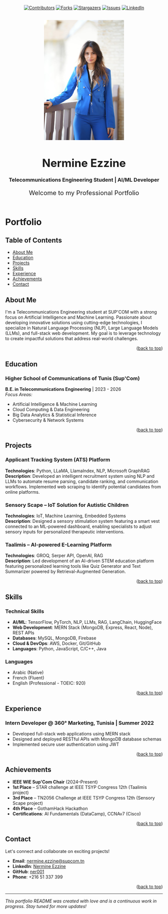 <a name="readme-top"></a>
<div align="center">

[![Contributors][contributors-shield]][contributors-url]
[![Forks][forks-shield]][forks-url]
[![Stargazers][stars-shield]][stars-url]
[![Issues][issues-shield]][issues-url]
[![LinkedIn][linkedin-shield]](https://www.linkedin.com/in/nermine-ezzine-07505229b/)
</div>

<!-- PROJECT LOGO -->
<br />
<div align="center">
  <a href="https://github.com/ner001/portfolio">
    <img src="https://github.com/ner001/potfolio/blob/main/Images/Nermine.jpg?raw=true" alt="Logo" width="256" height="384">
  </a>
    <h1 style="font-size:35px">Nermine Ezzine</h1>
  <h3>Telecommunications Engineering Student | AI/ML Developer</h3>
  <p align="center" style="font-size: 20px;">
    Welcome to my Professional Portfolio
    <br />
    <br />
  </p>
</div>

# Portfolio

## Table of Contents
- [About Me](#about-me)
- [Education](#education)
- [Projects](#projects)
- [Skills](#skills)
- [Experience](#experience)
- [Achievements](#achievements)
- [Contact](#contact)

## About Me

I'm a Telecommunications Engineering student at SUP'COM with a strong focus on Artificial Intelligence and Machine Learning. Passionate about developing innovative solutions using cutting-edge technologies, I specialize in Natural Language Processing (NLP), Large Language Models (LLMs), and full-stack web development. My goal is to leverage technology to create impactful solutions that address real-world challenges.

<p align="right">(<a href="#readme-top">back to top</a>)</p>

## Education

### Higher School of Communications of Tunis (Sup'Com)
**B.E. in Telecommunications Engineering** | 2023 - 2026  
*Focus Areas:*
- Artificial Intelligence & Machine Learning
- Cloud Computing & Data Engineering
- Big Data Analytics & Statistical Inference
- Cybersecurity & Network Systems

<p align="right">(<a href="#readme-top">back to top</a>)</p>

## Projects

### Applicant Tracking System (ATS) Platform
**Technologies**: Python, LLaMA, LlamaIndex, NLP, Microsoft GraphRAG  
**Description**: Developed an intelligent recruitment system using NLP and LLMs to automate resume parsing, candidate ranking, and communication workflows. Implemented web scraping to identify potential candidates from online platforms.

### Sensory Scape – IoT Solution for Autistic Children
**Technologies**: IoT, Machine Learning, Embedded Systems  
**Description**: Designed a sensory stimulation system featuring a smart vest connected to an ML-powered dashboard, enabling specialists to adjust sensory inputs for personalized therapeutic interventions.

### Taalimis – AI-powered E-Learning Platform
**Technologies**: GROQ, Serper API, OpenAI, RAG  
**Description**: Led development of an AI-driven STEM education platform featuring personalized learning tools like Quiz Generator and Text Summarizer powered by Retrieval-Augmented Generation.

<p align="right">(<a href="#readme-top">back to top</a>)</p>

## Skills

### Technical Skills
- **AI/ML**: TensorFlow, PyTorch, NLP, LLMs, RAG, LangChain, HuggingFace
- **Web Development**: MERN Stack (MongoDB, Express, React, Node), REST APIs
- **Databases**: MySQL, MongoDB, Firebase
- **Cloud & DevOps**: AWS, Docker, Git/GitHub
- **Languages**: Python, JavaScript, C/C++, Java

### Languages
- Arabic (Native)
- French (Fluent)
- English (Professional - TOEIC: 920)

<p align="right">(<a href="#readme-top">back to top</a>)</p>

## Experience

### Intern Developer @ 360° Marketing, Tunisia | Summer 2022
- Developed full-stack web applications using MERN stack
- Designed and deployed RESTful APIs with MongoDB database schemas
- Implemented secure user authentication using JWT

<p align="right">(<a href="#readme-top">back to top</a>)</p>

## Achievements

- **IEEE WIE Sup'Com Chair** (2024–Present)
- **1st Place** – STAR challenge at IEEE TSYP Congress 12th (Taalimis project)
- **3rd Place** – TN2056 Challenge at IEEE TSYP Congress 12th (Sensory Scape project)
- **4th Place** – GothamHack Hackathon
- **Certifications**: AI Fundamentals (DataCamp), CCNAv7 (Cisco)

<p align="right">(<a href="#readme-top">back to top</a>)</p>

## Contact

Let's connect and collaborate on exciting projects!

- **Email**: [nermine.ezzine@supcom.tn](mailto:nermine.ezzine@supcom.tn)
- **LinkedIn**: [Nermine Ezzine](https://www.linkedin.com/in/nermine-ezzine-07505229b/)
- **GitHub**: [ner001](https://github.com/ner001)
- **Phone**: +216 51 337 399

<p align="right">(<a href="#readme-top">back to top</a>)</p>

---

*This portfolio README was created with love and is a continuous work in progress. Stay tuned for more updates!*

[contributors-shield]: https://img.shields.io/github/contributors/ner001/potfolio.svg?style=for-the-badge
[contributors-url]: https://github.com/ner001/potfolio/graphs/contributors
[forks-shield]: https://img.shields.io/github/forks/ner001/potfolio.svg?style=for-the-badge
[forks-url]: https://github.com/ner001/potfolio/network/members
[stars-shield]: https://img.shields.io/github/stars/ner001/potfolio.svg?style=for-the-badge
[stars-url]: https://github.com/ner001/potfolio/stargazers
[issues-shield]: https://img.shields.io/github/issues/ner001/potfolio.svg?style=for-the-badge
[issues-url]: https://github.com/ner001/potfolio/issues
[linkedin-shield]: https://img.shields.io/badge/-LinkedIn-black.svg?style=for-the-badge&logo=linkedin&colorB=555
[linkedin-url]: https://www.linkedin.com/in/nermine-ezzine-07505229b/
